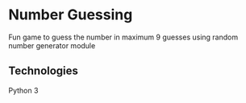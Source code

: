 # Number Guessing
Fun game to guess the number in maximum 9 guesses using random number generator module

## Technologies
Python 3
